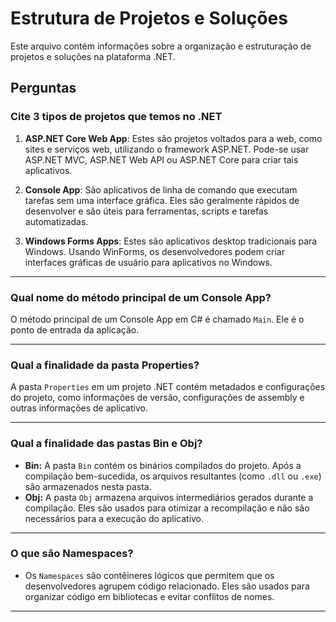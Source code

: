 # Estrutura de Projetos e Soluções

Este arquivo contém informações sobre a organização e estruturação de projetos e soluções na plataforma .NET.

## Perguntas

### Cite 3 tipos de projetos que temos no .NET

1. **ASP.NET Core Web App**: Estes são projetos voltados para a web, como sites e serviços web, utilizando o framework ASP.NET. Pode-se usar ASP.NET MVC, ASP.NET Web API ou ASP.NET Core para criar tais aplicativos.

2. **Console App**: São aplicativos de linha de comando que executam tarefas sem uma interface gráfica. Eles são geralmente rápidos de desenvolver e são úteis para ferramentas, scripts e tarefas automatizadas.

3. **Windows Forms Apps**: Estes são aplicativos desktop tradicionais para Windows. Usando WinForms, os desenvolvedores podem criar interfaces gráficas de usuário para aplicativos no Windows.

---
### Qual nome do método principal de um Console App?

O método principal de um Console App em C# é chamado `Main`. Ele é o ponto de entrada da aplicação.

---
### Qual a finalidade da pasta Properties?

A pasta `Properties` em um projeto .NET contém metadados e configurações do projeto, como informações de versão, configurações de assembly e outras informações de aplicativo.

---
### Qual a finalidade das pastas Bin e Obj?

- **Bin:** A pasta `Bin` contém os binários compilados do projeto. Após a compilação bem-sucedida, os arquivos resultantes (como `.dll` ou `.exe`) são armazenados nesta pasta.
- **Obj:** A pasta `Obj` armazena arquivos intermediários gerados durante a compilação. Eles são usados para otimizar a recompilação e não são necessários para a execução do aplicativo.

---
### O que são Namespaces?

- Os `Namespaces` são contêineres lógicos que permitem que os desenvolvedores agrupem código relacionado. Eles são usados para organizar código em bibliotecas e evitar conflitos de nomes.

---